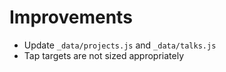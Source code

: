 # Improvements

- Update `_data/projects.js` and `_data/talks.js`
- Tap targets are not sized appropriately
